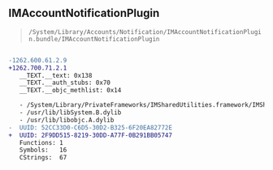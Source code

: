 ## IMAccountNotificationPlugin

> `/System/Library/Accounts/Notification/IMAccountNotificationPlugin.bundle/IMAccountNotificationPlugin`

```diff

-1262.600.61.2.9
+1262.700.71.2.1
   __TEXT.__text: 0x138
   __TEXT.__auth_stubs: 0x70
   __TEXT.__objc_methlist: 0x14

   - /System/Library/PrivateFrameworks/IMSharedUtilities.framework/IMSharedUtilities
   - /usr/lib/libSystem.B.dylib
   - /usr/lib/libobjc.A.dylib
-  UUID: 52CC33D0-C6D5-30D2-B325-6F20EA82772E
+  UUID: 2F9DD515-8219-30DD-A77F-0B291BB05747
   Functions: 1
   Symbols:   16
   CStrings:  67

```
